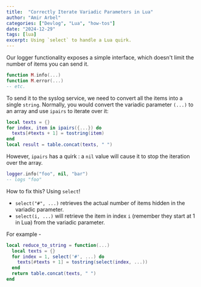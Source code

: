 ```yaml
---
title:  "Correctly Iterate Variadic Parameters in Lua"
author: "Amir Arbel"
categories: ["Devlog", "Lua", "how-tos"]
date: "2024-12-29"
tags: [lua]
excerpt: Using `select` to handle a Lua quirk.
---
```


Our logger functionality exposes a simple interface, which doesn't limit the number of items you can send it. 

```lua
function M.info(...)
function M.error(...)
-- etc.
```

To send it to the syslog service, we need to convert all the items into a single `string`. Normally, you would convert the variadic parameter `(...)` to an array and use `ipairs` to iterate over it:

```lua
local texts = {}
for index, item in ipairs({...}) do
  texts[#texts + 1] = tostring(item)
end
local result = table.concat(texts, " ")
```

However, `ipairs` has a quirk : a `nil` value will cause it to stop the iteration over the array.

```lua
logger.info("foo", nil, "bar")
-- logs "foo"
```

How to fix this? Using `select`!
- `select("#", ...)` retrieves the actual number of items hidden in the variadic parameter.
- `select(i, ...)` will retrieve the item in index `i` (remember they start at 1 in Lua) from the variadic parameter.

For example - 

```lua
local reduce_to_string = function(...)
  local texts = {}
  for index = 1, select('#', ...) do
    texts[#texts + 1] = tostring(select(index, ...))
  end
  return table.concat(texts, " ")
end

```